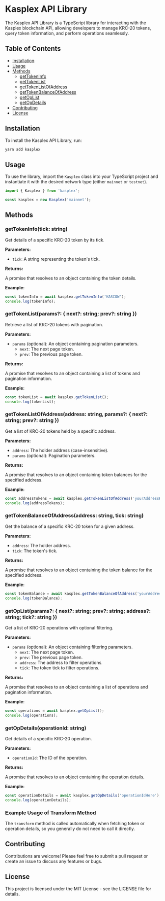 # Kasplex API Library

The Kasplex API Library is a TypeScript library for interacting with the Kasplex blockchain API, allowing developers to manage KRC-20 tokens, query token information, and perform operations seamlessly.

## Table of Contents

- [Installation](#installation)
- [Usage](#usage)
- [Methods](#methods)
  - [getTokenInfo](#gettokeninfo)
  - [getTokenList](#gettokenlist)
  - [getTokenListOfAddress](#gettokenlistofaddress)
  - [getTokenBalanceOfAddress](#gettokenbalanceofaddress)
  - [getOpList](#getoplist)
  - [getOpDetails](#getopdetails)
- [Contributing](#contributing)
- [License](#license)

## Installation

To install the Kasplex API Library, run:

```bash
yarn add kasplex
```

## Usage

To use the library, import the `Kasplex` class into your TypeScript project and instantiate it with the desired network type (either `mainnet` or `testnet`).

```typescript
import { Kasplex } from 'kasplex';

const kasplex = new Kasplex('mainnet');
```

## Methods

### getTokenInfo(tick: string)

Get details of a specific KRC-20 token by its tick.

**Parameters:**

- `tick`: A string representing the token's tick.

**Returns:**

A promise that resolves to an object containing the token details.

**Example:**

```typescript
const tokenInfo = await kasplex.getTokenInfo('KASCOW');
console.log(tokenInfo);
```

### getTokenList(params?: { next?: string; prev?: string })

Retrieve a list of KRC-20 tokens with pagination.

**Parameters:**

- `params` (optional): An object containing pagination parameters.
  - `next`: The next page token.
  - `prev`: The previous page token.

**Returns:**

A promise that resolves to an object containing a list of tokens and pagination information.

**Example:**

```typescript
const tokenList = await kasplex.getTokenList();
console.log(tokenList);
```

### getTokenListOfAddress(address: string, params?: { next?: string; prev?: string })

Get a list of KRC-20 tokens held by a specific address.

**Parameters:**

- `address`: The holder address (case-insensitive).
- `params` (optional): Pagination parameters.

**Returns:**

A promise that resolves to an object containing token balances for the specified address.

**Example:**

```typescript
const addressTokens = await kasplex.getTokenListOfAddress('yourAddressHere');
console.log(addressTokens);
```

### getTokenBalanceOfAddress(address: string, tick: string)

Get the balance of a specific KRC-20 token for a given address.

**Parameters:**

- `address`: The holder address.
- `tick`: The token's tick.

**Returns:**

A promise that resolves to an object containing the token balance for the specified address.

**Example:**

```typescript
const tokenBalance = await kasplex.getTokenBalanceOfAddress('yourAddressHere', 'KASCOW');
console.log(tokenBalance);
```

### getOpList(params?: { next?: string; prev?: string; address?: string; tick?: string })

Get a list of KRC-20 operations with optional filtering.

**Parameters:**

- `params` (optional): An object containing filtering parameters.
  - `next`: The next page token.
  - `prev`: The previous page token.
  - `address`: The address to filter operations.
  - `tick`: The token tick to filter operations.

**Returns:**

A promise that resolves to an object containing a list of operations and pagination information.

**Example:**

```typescript
const operations = await kasplex.getOpList();
console.log(operations);
```

### getOpDetails(operationId: string)

Get details of a specific KRC-20 operation.

**Parameters:**

- `operationId`: The ID of the operation.

**Returns:**

A promise that resolves to an object containing the operation details.

**Example:**

```typescript
const operationDetails = await kasplex.getOpDetails('operationIdHere');
console.log(operationDetails);
```

### Example Usage of Transform Method

The `transform` method is called automatically when fetching token or operation details, so you generally do not need to call it directly.

## Contributing

Contributions are welcome! Please feel free to submit a pull request or create an issue to discuss any features or bugs.

## License

This project is licensed under the MIT License - see the LICENSE file for details.

